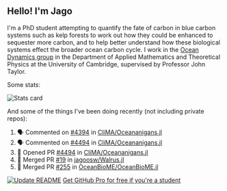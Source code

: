 ## Hello! I'm Jago

I'm a PhD student attempting to quantify the fate of carbon in blue carbon systems such as kelp forests to work out how they could be enhanced to sequester more carbon, and to help better understand how these biological systems effect the broader ocean carbon cycle. I work in the <a href="https://www.damtp.cam.ac.uk/user/jrt51/" class="emph">Ocean Dynamics group</a> in the Department of Applied Mathematics and Theoretical Physics at the University of Cambridge, supervised by Professor John Taylor.

Some stats:
<!--
![](https://raw.githubusercontent.com/jagoosw/jagoosw/main/profile-summary-card-output/nord_dark/0-profile-details.svg)
![](https://raw.githubusercontent.com/jagoosw/jagoosw/main/profile-summary-card-output/nord_dark/3-stats.svg)
![](https://raw.githubusercontent.com/jagoosw/jagoosw/main/profile-summary-card-output/nord_dark/4-productive-time.svg)
-->
![Stats card](https://github-readme-stats.vercel.app/api?username=jagoosw&count_private=true&show_icons=true&theme=transparent&hide_title=true&rank_icon=percentile&show=reviews)

And some of the things I've been doing recently (not including private repos):
<!--START_SECTION:activity-->
1. 🗣 Commented on [#4394](https://github.com/CliMA/Oceananigans.jl/pull/4394#issuecomment-2880031982) in [CliMA/Oceananigans.jl](https://github.com/CliMA/Oceananigans.jl)
2. 🗣 Commented on [#4494](https://github.com/CliMA/Oceananigans.jl/pull/4494#issuecomment-2872773695) in [CliMA/Oceananigans.jl](https://github.com/CliMA/Oceananigans.jl)
3. 💪 Opened PR [#4494](https://github.com/CliMA/Oceananigans.jl/pull/4494) in [CliMA/Oceananigans.jl](https://github.com/CliMA/Oceananigans.jl)
4. 🎉 Merged PR [#19](https://github.com/jagoosw/Walrus.jl/pull/19) in [jagoosw/Walrus.jl](https://github.com/jagoosw/Walrus.jl)
5. 🎉 Merged PR [#255](https://github.com/OceanBioME/OceanBioME.jl/pull/255) in [OceanBioME/OceanBioME.jl](https://github.com/OceanBioME/OceanBioME.jl)
<!--END_SECTION:activity-->


[![Update README](https://github.com/jagoosw/jagoosw/actions/workflows/update-readme.yml/badge.svg)](https://github.com/jagoosw/jagoosw/actions/workflows/update-readme.yml)
[Get GitHub Pro for free if you're a student](https://education.github.com/pack)

